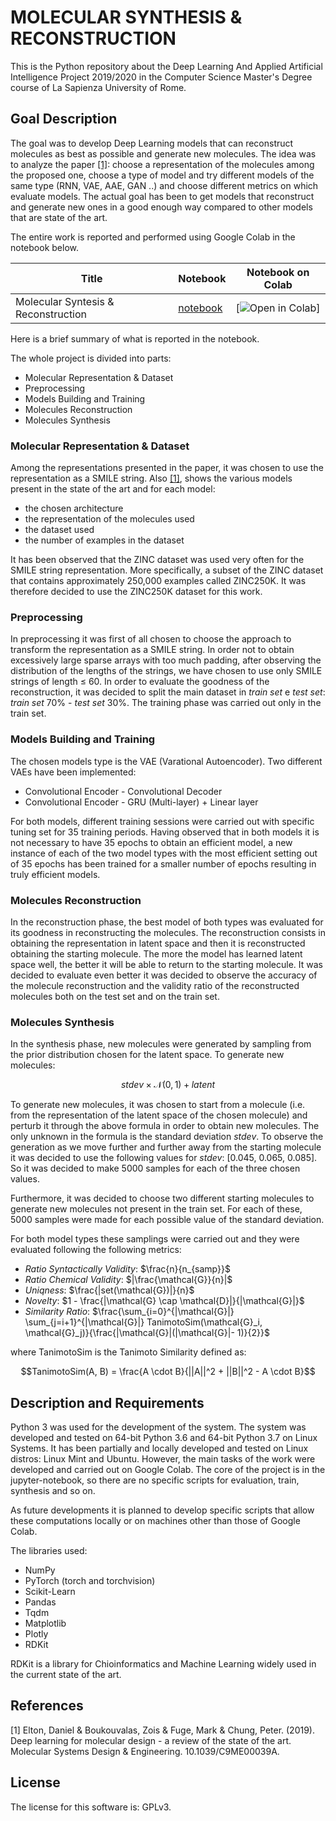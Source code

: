 # MOLECULAR SYNTHESIS & RECONSTRUCTION

This is the Python repository about the Deep Learning And Applied Artificial Intelligence Project 2019/2020 in the Computer Science Master's Degree course of La Sapienza University of Rome.


## Goal Description

The goal was to develop Deep Learning models that can reconstruct molecules as best as possible and generate new molecules. The idea was to analyze the paper [[1]](#1): choose a representation of the molecules among the proposed one, choose a type of model and try different models of the same type (RNN, VAE, AAE, GAN ..) and choose different metrics on which evaluate models. The actual goal has been to get models that reconstruct and generate new ones in a good enough way compared to other models that are state of the art.

The entire work is reported and performed using Google Colab in the notebook below.

**Title** | **Notebook** | **Notebook on Colab**
|------------ | ------------- | ------------ |
Molecular Syntesis & Reconstruction | [notebook](.) | [![Open in Colab](.)] |

Here is a brief summary of what is reported in the notebook.

The whole project is divided into parts:
- Molecular Representation & Dataset
- Preprocessing
- Models Building and Training 
- Molecules Reconstruction
- Molecules Synthesis 



### Molecular Representation & Dataset

Among the representations presented in the paper, it was chosen to use the representation as a SMILE string. Also [[1]](#1), shows the various models present in the state of the art and for each model:

- the chosen architecture
- the representation of the molecules used
- the dataset used
- the number of examples in the dataset

It has been observed that the ZINC dataset was used very often for the SMILE string representation. More specifically, a subset of the ZINC dataset that contains approximately 250,000 examples called ZINC250K. It was therefore decided to use the ZINC250K dataset for this work.



### Preprocessing

In preprocessing it was first of all chosen to choose the approach to transform the representation as a SMILE string. In order not to obtain excessively large sparse arrays with too much padding, after observing the distribution of the lengths of the strings, we have chosen to use only SMILE strings of length $\leq$ 60. In order to evaluate the goodness of the reconstruction, it was decided to split the main dataset in *train set* e *test set*: *train set* 70% - *test set* 30%. The training phase was carried out only in the train set.



### Models Building and Training

The chosen models type is the VAE (Varational Autoencoder). Two different VAEs have been implemented:

- Convolutional Encoder - Convolutional Decoder
- Convolutional Encoder - GRU (Multi-layer) + Linear layer

For both models, different training sessions were carried out with specific tuning set for 35 training periods. Having observed that in both models it is not necessary to have 35 epochs to obtain an efficient model, a new instance of each of the two model types with the most efficient setting out of 35 epochs has been trained for a smaller number of epochs resulting in truly efficient models.



### Molecules Reconstruction

In the reconstruction phase, the best model of both types was evaluated for its goodness in reconstructing the molecules. The reconstruction consists in obtaining the representation in latent space and then it is reconstructed obtaining the starting molecule. The more the model has learned latent space well, the better it will be able to return to the starting molecule. It was decided to evaluate even better it was decided to observe the accuracy of the molecule reconstruction and the validity ratio of the reconstructed molecules both on the test set and on the train set.



### Molecules Synthesis

In the synthesis phase, new molecules were generated by sampling from the prior distribution chosen for the latent space. To generate new molecules:

$$ stdev \times \mathcal{N}(0, 1) + latent $$

To generate new molecules, it was chosen to start from a molecule (i.e. from the representation of the latent space of the chosen molecule) and perturb it through the above formula in order to obtain new molecules. The only unknown in the formula is the standard deviation *stdev*. To observe the generation as we move further and further away from the starting molecule it was decided to use the following values for *stdev*: [0.045, 0.065, 0.085]. So it was decided to make 5000 samples for each of the three chosen values.

Furthermore, it was decided to choose two different starting molecules to generate new molecules not present in the train set. For each of these, 5000 samples were made for each possible value of the standard deviation.

For both model types these samplings were carried out and they were evaluated following the following metrics:

- *Ratio Syntactically Validity*: $\frac{n}{n_{samp}}$
- *Ratio Chemical Validity*: $|\frac{\mathcal{G}}{n}|$
- *Uniqness*: $\frac{|set(\mathcal{G})|}{n}$
- *Novelty*: $1 - \frac{|\mathcal{G} \cap \mathcal{D}|}{|\mathcal{G}|}$
- *Similarity Ratio*: $\frac{\sum_{i=0}^{|\mathcal{G}|} \sum_{j=i+1}^{|\mathcal{G}|} TanimotoSim(\mathcal{G}_i, \mathcal{G}_j)}{\frac{|\mathcal{G}|(|\mathcal{G}|- 1)}{2}}$

where TanimotoSim is the Tanimoto Similarity defined as:

$$TanimotoSim(A, B) = \frac{A \cdot B}{||A||^2 + ||B||^2 - A \cdot B}$$





## Description and Requirements

Python 3 was used for the development of the system. The system was developed and tested on 64-bit Python 3.6 and 64-bit Python 3.7 on Linux Systems. It has been partially and locally developed and tested on Linux distros: Linux Mint and Ubuntu. However, the main tasks of the work were developed and carried out on Google Colab. The core of the project is in the jupyter-notebook, so there are no specific scripts for evaluation, train, synthesis and so on.

As future developments it is planned to develop specific scripts that allow these computations locally or on machines other than those of Google Colab.

The libraries used:

- NumPy
- PyTorch (torch and torchvision)
- Scikit-Learn
- Pandas
- Tqdm
- Matplotlib
- Plotly
- RDKit

RDKit is a library for Chioinformatics and Machine Learning widely used in the current state of the art.


## References

<a id="1">[1]</a>
Elton, Daniel & Boukouvalas, Zois & Fuge, Mark & Chung, Peter. (2019). Deep learning for molecular design - a review of the state of the art. Molecular Systems Design & Engineering. 10.1039/C9ME00039A. 


## License

The license for this software is: GPLv3.
